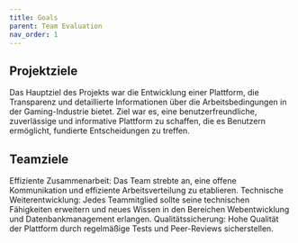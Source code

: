 ```yaml
---
title: Goals
parent: Team Evaluation
nav_order: 1
---
```



## Projektziele
Das Hauptziel des Projekts war die Entwicklung einer Plattform, die Transparenz und detaillierte Informationen über die Arbeitsbedingungen in der Gaming-Industrie bietet. Ziel war es, eine benutzerfreundliche, zuverlässige und informative Plattform zu schaffen, die es Benutzern ermöglicht, fundierte Entscheidungen zu treffen.

## Teamziele
Effiziente Zusammenarbeit: Das Team strebte an, eine offene Kommunikation und effiziente Arbeitsverteilung zu etablieren. Technische Weiterentwicklung: Jedes Teammitglied sollte seine technischen Fähigkeiten erweitern und neues Wissen in den Bereichen Webentwicklung und Datenbankmanagement erlangen. Qualitätssicherung: Hohe Qualität der Plattform durch regelmäßige Tests und Peer-Reviews sicherstellen.
